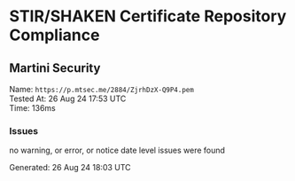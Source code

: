 # STIR/SHAKEN Certificate Repository Compliance

## Martini Security

Name: `https://p.mtsec.me/2884/ZjrhDzX-Q9P4.pem`\
Tested At: 26 Aug 24 17:53 UTC\
Time: 136ms

### Issues

no warning, or error, or notice date level issues were found

Generated: 26 Aug 24 18:03 UTC